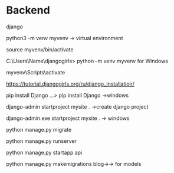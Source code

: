 # Backend
django

 python3 -m venv myvenv -> virtual environment
 
 source myvenv/bin/activate
 
 C:\Users\Name\djangogirls> python -m venv myvenv for Windows
 
 myvenv\Scripts\activate
 
 https://tutorial.djangogirls.org/ru/django_installation/
 
  pip install Django
  ...\> pip install Django ->windows
 
  django-admin startproject mysite . ->create django project
  
  django-admin.exe startproject mysite . -> windows
  
  python manage.py migrate
  
  python manage.py runserver
  
  python manage.py startapp api
  
  python manage.py makemigrations blog->-> for models
